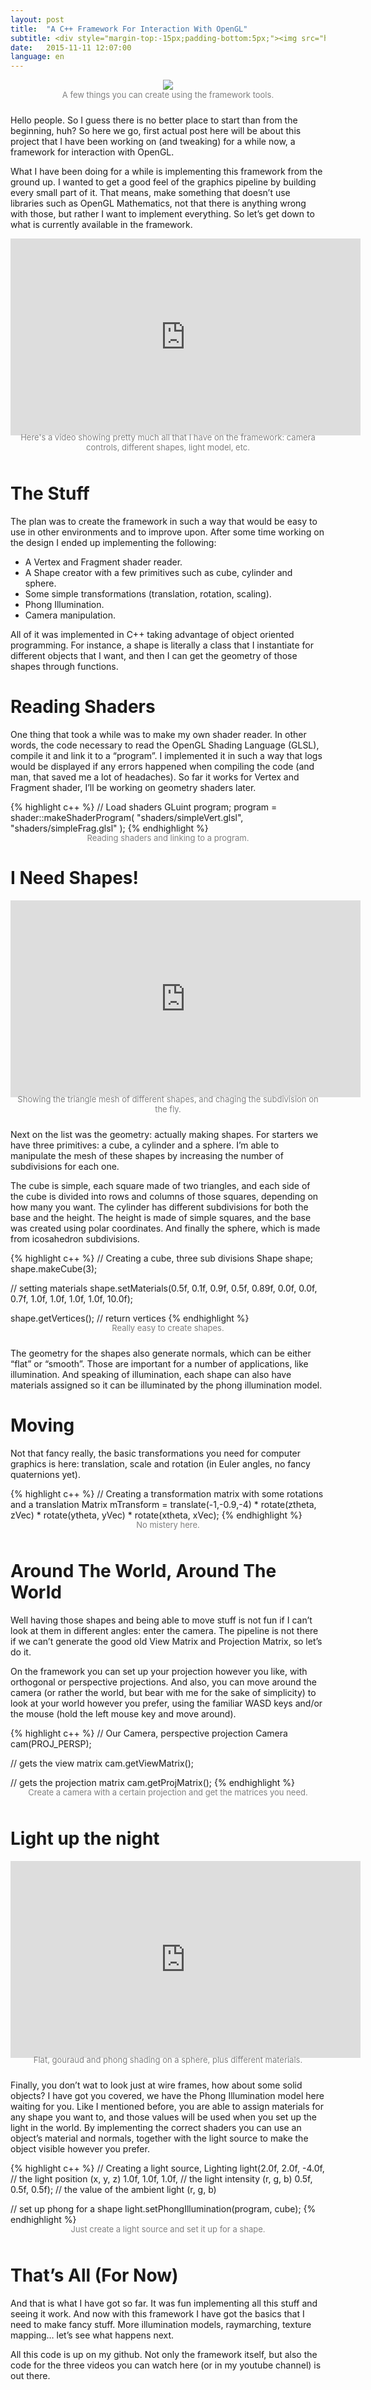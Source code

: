 ```yaml
---
layout: post
title:  "A C++ Framework For Interaction With OpenGL"
subtitle: <div style="margin-top:-15px;padding-bottom:5px;"><img src="https://i.imgur.com/pGCaiQu.png"></div>Let’s talk a little bit about how to make stuff actually show using OpenGL.
date:   2015-11-11 12:07:00
language: en
---
```

<div style="text-align:center;padding-bottom:10px;">
<img src="https://i.imgur.com/pGCaiQu.png">
<div style="text-align:center;"><font color="gray" size="2px">A few things you can create using the framework tools.</font></div>
</div>

Hello people. So I guess there is no better place to start than from the beginning, huh? So here we go, first actual post here will be about this project that I have been working on (and tweaking) for a while now, a framework for interaction with OpenGL.

What I have been doing for a while is implementing this framework from the ground up. I wanted to get a good feel of the graphics pipeline by building every small part of it. That means, make something that doesn’t use libraries such as OpenGL Mathematics, not that there is anything wrong with those, but rather I want to implement everything. So let’s get down to what is currently available in the framework.

<div style="text-align:center;padding-bottom:10px;">
<iframe width="560" height="315" src="https://www.youtube.com/embed/NTnnJLC7ujc" frameborder="0" allowfullscreen></iframe>
<div style="text-align:center;margin-top:-5px;"><font color="gray" size="2px">Here's a video showing pretty much all that I have on the framework: camera controls, different shapes, light model, etc.</font></div>
</div>

# The Stuff

The plan was to create the framework in such a way that would be easy to use in other environments and to improve upon. After some time working on the design I ended up implementing the following:

* A Vertex and Fragment shader reader.
* A Shape creator with a few primitives such as cube, cylinder and sphere.
* Some simple transformations (translation, rotation, scaling).
* Phong Illumination.
* Camera manipulation.

All of it was implemented in C++ taking advantage of object oriented programming. For instance, a shape is literally a class that I instantiate for different objects that I want, and then I can get the geometry of those shapes through functions.

# Reading Shaders

One thing that took a while was to make my own shader reader. In other words, the code necessary to read the OpenGL Shading Language (GLSL), compile it and link it to a “program”. I implemented it in such a way that logs would be displayed if any errors happened when compiling the code (and man, that saved me a lot of headaches). So far it works for Vertex and Fragment shader, I’ll be working on geometry shaders later.

{% highlight c++ %}
// Load shaders
GLuint program;
program = shader::makeShaderProgram( "shaders/simpleVert.glsl",
                                     "shaders/simpleFrag.glsl" );
{% endhighlight %}
<div style="text-align:center;margin-top:-15px;"><font color="gray" size="2px">Reading shaders and linking to a program.</font></div>

# I Need Shapes!

<div style="text-align:center;padding-bottom:10px;">
<iframe width="560" height="315" src="https://www.youtube.com/embed/Ig41MueDxBE" frameborder="0" allowfullscreen></iframe>
<div style="text-align:center;margin-top:-5px;"><font color="gray" size="2">Showing the triangle mesh of different shapes, and chaging the subdivision on the fly.</font></div>
</div>

Next on the list was the geometry: actually making shapes. For starters we have three primitives: a cube, a cylinder and a sphere. I’m able to manipulate the mesh of these shapes by increasing the number of subdivisions for each one.

The cube is simple, each square made of two triangles, and each side of the cube is divided into rows and columns of those squares, depending on how many you want. The cylinder has different subdivisions for both the base and the height. The height is made of simple squares, and the base was created using polar coordinates. And finally the sphere, which is made from icosahedron subdivisions.

{% highlight c++ %}
// Creating a cube, three sub divisions
Shape shape;
shape.makeCube(3);

// setting materials
shape.setMaterials(0.5f, 0.1f, 0.9f, 0.5f,
                   0.89f, 0.0f, 0.0f, 0.7f,
                   1.0f, 1.0f, 1.0f, 1.0f, 10.0f);

shape.getVertices(); // return vertices
{% endhighlight %}
<div style="text-align:center;margin-top:-15px;padding-bottom:10px;"><font color="gray" size="2px">Really easy to create shapes.</font></div>

The geometry for the shapes also generate normals, which can be either “flat” or “smooth”. Those are important for a number of applications, like illumination. And speaking of illumination, each shape can also have materials assigned so it can be illuminated by the phong illumination model.

# Moving

Not that fancy really, the basic transformations you need for computer graphics is here: translation, scale and rotation (in Euler angles, no fancy quaternions yet).

{% highlight c++ %}
// Creating a transformation matrix with some rotations and a translation
Matrix mTransform = translate(-1,-0.9,-4) * rotate(ztheta, zVec) * rotate(ytheta, yVec) * rotate(xtheta, xVec);
{% endhighlight %}
<div style="text-align:center;margin-top:-15px;padding-bottom:10px;"><font color="gray" size="2px">No mistery here.</font></div>

# Around The World, Around The World

Well having those shapes and being able to move stuff is not fun if I can’t look at them in different angles: enter the camera. The pipeline is not there if we can’t generate the good old View Matrix and Projection Matrix, so let’s do it.

On the framework you can set up your projection however you like, with orthogonal or perspective projections. And also, you can move around the camera (or rather the world, but bear with me for the sake of simplicity) to look at your world however you prefer, using the familiar WASD keys and/or the mouse (hold the left mouse key and move around).

{% highlight c++ %}
// Our Camera, perspective projection
Camera cam(PROJ_PERSP);

// gets the view matrix
cam.getViewMatrix();

// gets the projection matrix
cam.getProjMatrix();
{% endhighlight %}
<div style="text-align:center;margin-top:-15px;padding-bottom:10px;"><font color="gray" size="2px">Create a camera with a certain projection and get the matrices you need.</font></div>

# Light up the night

<div style="text-align:center;padding-bottom:10px;">
<iframe width="560" height="315" src="https://www.youtube.com/embed/Ev51Wc0JwCA" frameborder="0" allowfullscreen></iframe>
<div style="text-align:center;margin-top:-5px;"><font color="gray" size="2">Flat, gouraud and phong shading on a sphere, plus different materials.</font></div>
</div>

Finally, you don’t wat to look just at wire frames, how about some solid objects? I have got you covered, we have the Phong Illumination model here waiting for you. Like I mentioned before, you are able to assign materials for any shape you want to, and those values will be used when you set up the light in the world. By implementing the correct shaders you can use an object’s material and normals, together with the light source to make the object visible however you prefer.

{% highlight c++ %}
// Creating a light source,
Lighting light(2.0f, 2.0f, -4.0f,  // the light position (x, y, z)
               1.0f, 1.0f,  1.0f,  // the light intensity (r, g, b)
               0.5f, 0.5f,  0.5f); // the value of the ambient light (r, g, b)

// set up phong for a shape
light.setPhongIllumination(program, cube);
{% endhighlight %}
<div style="text-align:center;margin-top:-15px;padding-bottom:10px;"><font color="gray" size="2px">Just create a light source and set it up for a shape.</font></div>

# That’s All (For Now)

And that is what I have got so far. It was fun implementing all this stuff and seeing it work. And now with this framework I have got the basics that I need to make fancy stuff. More illumination models, raymarching, texture mapping… let’s see what happens next.

All this code is up on my github. Not only the framework itself, but also the code for the three videos you can watch here (or in my youtube channel) is out there.
